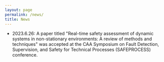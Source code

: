 ```yaml
---
layout: page
permalink: /news/
title: News
---
```



- 2023.6.26: A paper titled "Real-time safety assessment of dynamic systems in non-stationary environments: A review of methods and techniques" was accepted at the CAA Symposium on Fault Detection, Supervision, and Safety for Technical Processes (SAFEPROCESS) conference.

